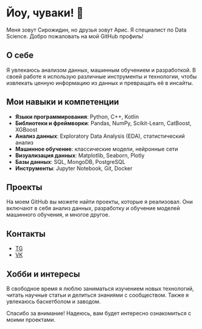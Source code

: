 # Йоу, чуваки! 👋

Меня зовут Сирожидин, но друзья зовут Арис. Я специалист по Data Science. Добро пожаловать на мой GitHub профиль!

## О себе
Я увлекаюсь анализом данных, машинным обучением и разработкой. В своей работе я использую различные инструменты и технологии, чтобы извлекать ценную информацию из данных и превращать её в инсайты.

## Мои навыки и компетенции
- **Языки программирования**: Python, С++, Kotlin
- **Библиотеки и фреймворки**: Pandas, NumPy, Scikit-Learn, CatBoost, XGBoost
- **Анализ данных**: Exploratory Data Analysis (EDA), статистический анализ
- **Машинное обучение**: классические модели, нейронные сети
- **Визуализация данных**: Matplotlib, Seaborn, Plotly
- **Базы данных**: SQL, MongoDB, PostgreSQL
- **Инструменты**: Jupyter Notebook, Git, Docker

## Проекты
На моем GitHub вы можете найти проекты, которые я реализовал. Они включают в себя анализ данных, разработку и обучение моделей машинного обучения, и многое другое.

## Контакты
- [TG](https://t.me/ArisMoon22)
- [VK](https://vk.com/aris_moon)

## Хобби и интересы
В свободное время я люблю заниматься изучением новых технологий, читать научные статьи и делиться знаниями с сообществом. Также я увлекаюсь баскетболом и заводом.

Спасибо за внимание! Надеюсь, вам будет интересно ознакомиться с моими проектами.

